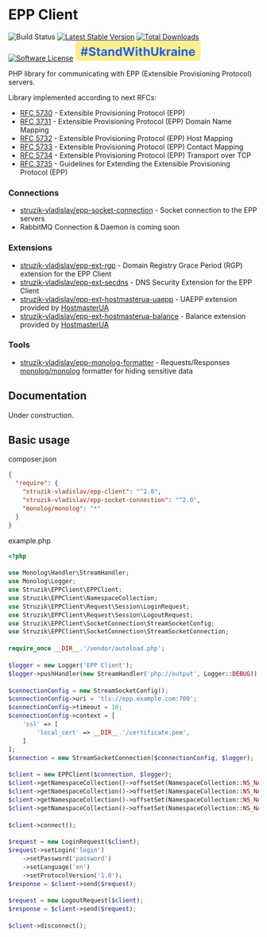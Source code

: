 # EPP Client
![Build Status](https://github.com/struzik-vladislav/epp-client/actions/workflows/ci.yml/badge.svg?branch=master)
[![Latest Stable Version](https://img.shields.io/github/v/release/struzik-vladislav/epp-client?sort=semver&style=flat-square)](https://packagist.org/packages/struzik-vladislav/epp-client)
[![Total Downloads](https://img.shields.io/packagist/dt/struzik-vladislav/epp-client?style=flat-square)](https://packagist.org/packages/struzik-vladislav/epp-client/stats)
[![Software License](https://img.shields.io/badge/license-MIT-brightgreen.svg?style=flat-square)](LICENSE)
[![StandWithUkraine](https://raw.githubusercontent.com/vshymanskyy/StandWithUkraine/main/badges/StandWithUkraine.svg)](https://github.com/vshymanskyy/StandWithUkraine/blob/main/docs/README.md)

PHP library for communicating with EPP (Extensible Provisioning Protocol) servers.

Library implemented according to next RFCs:
* [RFC 5730](https://tools.ietf.org/html/rfc5730) - Extensible Provisioning Protocol (EPP)
* [RFC 3731](https://tools.ietf.org/html/rfc3731) - Extensible Provisioning Protocol (EPP) Domain Name Mapping
* [RFC 5732](https://tools.ietf.org/html/rfc5732) - Extensible Provisioning Protocol (EPP) Host Mapping
* [RFC 5733](https://tools.ietf.org/html/rfc5733) - Extensible Provisioning Protocol (EPP) Contact Mapping
* [RFC 5734](https://tools.ietf.org/html/rfc5734) - Extensible Provisioning Protocol (EPP) Transport over TCP
* [RFC 3735](https://tools.ietf.org/html/rfc3735) - Guidelines for Extending the Extensible Provisioning Protocol (EPP)

### Connections
* [struzik-vladislav/epp-socket-connection](https://github.com/struzik-vladislav/epp-socket-connection) - Socket connection to the EPP servers
* RabbitMQ Connection & Daemon is coming soon

### Extensions
* [struzik-vladislav/epp-ext-rgp](https://github.com/struzik-vladislav/epp-ext-rgp) - Domain Registry Grace Period (RGP) extension for the EPP Client
* [struzik-vladislav/epp-ext-secdns](https://github.com/struzik-vladislav/epp-ext-secdns) - DNS Security Extension for the EPP Client
* [struzik-vladislav/epp-ext-hostmasterua-uaepp](https://github.com/struzik-vladislav/epp-ext-hostmasterua-uaepp) - UAEPP extension provided by [HostmasterUA](https://hostmaster.ua/)
* [struzik-vladislav/epp-ext-hostmasterua-balance](https://github.com/struzik-vladislav/epp-ext-hostmasterua-balance) - Balance extension provided by [HostmasterUA](https://hostmaster.ua/)

### Tools
* [struzik-vladislav/epp-monolog-formatter](https://github.com/struzik-vladislav/epp-monolog-formatter) - Requests/Responses [monolog/monolog](https://github.com/Seldaek/monolog) formatter for hiding sensitive data  

## Documentation
Under construction.


## Basic usage

composer.json
```json
{
  "require": {
    "struzik-vladislav/epp-client": "^2.0",
    "struzik-vladislav/epp-socket-connection": "^2.0",
    "monolog/monolog": "*"
  }
}
```

example.php
```php
<?php

use Monolog\Handler\StreamHandler;
use Monolog\Logger;
use Struzik\EPPClient\EPPClient;
use Struzik\EPPClient\NamespaceCollection;
use Struzik\EPPClient\Request\Session\LoginRequest;
use Struzik\EPPClient\Request\Session\LogoutRequest;
use Struzik\EPPClient\SocketConnection\StreamSocketConfig;
use Struzik\EPPClient\SocketConnection\StreamSocketConnection;

require_once __DIR__.'/vendor/autoload.php';

$logger = new Logger('EPP Client');
$logger->pushHandler(new StreamHandler('php://output', Logger::DEBUG));

$connectionConfig = new StreamSocketConfig();
$connectionConfig->uri = 'tls://epp.example.com:700';
$connectionConfig->timeout = 10;
$connectionConfig->context = [
    'ssl' => [
        'local_cert' => __DIR__.'/certificate.pem',
    ]
];
$connection = new StreamSocketConnection($connectionConfig, $logger);

$client = new EPPClient($connection, $logger);
$client->getNamespaceCollection()->offsetSet(NamespaceCollection::NS_NAME_ROOT, 'urn:ietf:params:xml:ns:epp-1.0');
$client->getNamespaceCollection()->offsetSet(NamespaceCollection::NS_NAME_CONTACT, 'urn:ietf:params:xml:ns:contact-1.0');
$client->getNamespaceCollection()->offsetSet(NamespaceCollection::NS_NAME_HOST, 'urn:ietf:params:xml:ns:host-1.0');
$client->getNamespaceCollection()->offsetSet(NamespaceCollection::NS_NAME_DOMAIN, 'urn:ietf:params:xml:ns:domain-1.0');;

$client->connect();

$request = new LoginRequest($client);
$request->setLogin('login')
    ->setPassword('password')
    ->setLanguage('en')
    ->setProtocolVersion('1.0');
$response = $client->send($request);

$request = new LogoutRequest($client);
$response = $client->send($request);

$client->disconnect();
```
